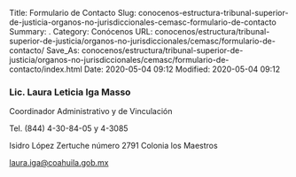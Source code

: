 Title: Formulario de Contacto
Slug: conocenos-estructura-tribunal-superior-de-justicia-organos-no-jurisdiccionales-cemasc-formulario-de-contacto
Summary: .
Category: Conócenos
URL: conocenos/estructura/tribunal-superior-de-justicia/organos-no-jurisdiccionales/cemasc/formulario-de-contacto/
Save_As: conocenos/estructura/tribunal-superior-de-justicia/organos-no-jurisdiccionales/cemasc/formulario-de-contacto/index.html
Date: 2020-05-04 09:12
Modified: 2020-05-04 09:12



### Lic. Laura Leticia Iga Masso

Coordinador Administrativo y de Vinculación

Tel. (844) 4-30-84-05 y 4-3085

Isidro López Zertuche número 2791 Colonia los Maestros

laura.iga@coahuila.gob.mx



